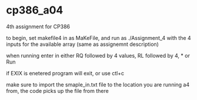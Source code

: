 # cp386_a04
4th assignment for CP386

to begin, set makefile4 in as MaKeFile, and run as ./Assignment_4 with the 4 inputs for the available array (same as assignemnt description)

when running enter in either RQ followed by 4 values, RL followed by 4, * or Run

if EXIX is enetered program will exit, or use ctl+c

make sure to import the smaple_in.txt file to the location you are running a4 from, the code picks up the file from there

